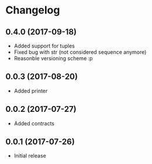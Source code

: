 # Changelog
## 0.4.0 (2017-09-18)
- Added support for tuples
- Fixed bug with str (not considered sequence anymore)
- Reasonble versioning scheme :p


## 0.0.3 (2017-08-20)
- Added printer


## 0.0.2 (2017-07-27)
- Added contracts


## 0.0.1 (2017-07-26)
- Initial release
